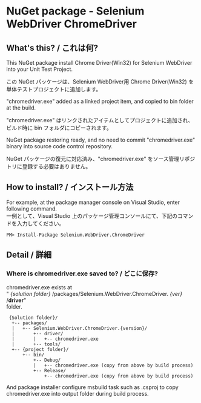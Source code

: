 # NuGet package - Selenium WebDriver ChromeDriver

## What's this? / これは何?

This NuGet package install Chrome Driver(Win32) for Selenium WebDriver into your Unit Test Project.

この NuGet パッケージは、Selenium WebDriver用 Chrome Driver(Win32) を単体テストプロジェクトに追加します。

"chromedriver.exe" added as a linked project item, and copied to bin folder at the build.

"chromedriver.exe" はリンクされたアイテムとしてプロジェクトに追加され、ビルド時に bin フォルダにコピーされます。

NuGet package restoring ready, and no need to commit "chromedriver.exe" binary into source code control repository.

NuGet パッケージの復元に対応済み、"chromedriver.exe" をソース管理リポジトリに登録する必要はありません。

## How to install? / インストール方法

For example, at the package manager console on Visual Studio, enter following command.  
一例として、Visual Studio 上のパッケージ管理コンソールにて、下記のコマンドを入力してください。

    PM> Install-Package Selenium.WebDriver.ChromeDriver

## Detail / 詳細

### Where is chromedriver.exe saved to? / どこに保存?

chromedriver.exe exists at  
" _{solution folder}_ /packages/Selenium.WebDriver.ChromeDriver. _{ver}_ /**driver**"  
folder.

     {Solution folder}/
      +-- packages/
      |   +-- Selenium.WebDriver.ChromeDriver.{version}/
      |       +-- driver/
      |       |   +-- chromedriver.exe
      |       +-- tools/
      +-- {project folder}/
          +-- bin/
              +-- Debug/
              |   +-- chromedriver.exe (copy from above by build process)
              +-- Release/
                  +-- chromedriver.exe (copy from above by build process)

 And package installer configure msbuild task such as .csproj to
 copy chromedriver.exe into output folder during build process.
 
